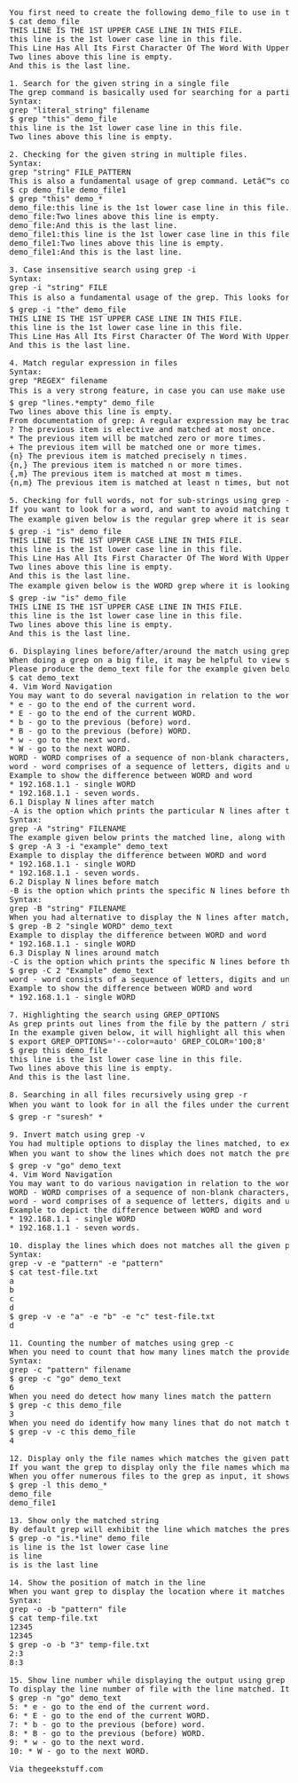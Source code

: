 <pre>
You first need to create the following demo_file to use in the examples below to show grep command.
$ cat demo_file
THIS LINE IS THE 1ST UPPER CASE LINE IN THIS FILE.
this line is the 1st lower case line in this file.
This Line Has All Its First Character Of The Word With Upper Case.
Two lines above this line is empty.
And this is the last line.

1. Search for the given string in a single file
The grep command is basically used for searching for a particular string in the individual file as displayed below.
Syntax:
grep "literal_string" filename
$ grep "this" demo_file
this line is the 1st lower case line in this file.
Two lines above this line is empty.

2. Checking for the given string in multiple files.
Syntax:
grep "string" FILE_PATTERN
This is also a fundamental usage of grep command. Letâ€™s copy the demo_file to demo_file1. The grep output will also contain the file name in front of the line that corresponds the particular pattern as displayed below. When the Linux shell identifies the meta character, it does the expansion and offers all the files as input to grep.
$ cp demo_file demo_file1
$ grep "this" demo_*
demo_file:this line is the 1st lower case line in this file.
demo_file:Two lines above this line is empty.
demo_file:And this is the last line.
demo_file1:this line is the 1st lower case line in this file.
demo_file1:Two lines above this line is empty.
demo_file1:And this is the last line.

3. Case insensitive search using grep -i
Syntax:
grep -i "string" FILE
This is also a fundamental usage of the grep. This looks for the provided string/pattern case inconsiderately. Therefore, it matches all the words including 'the', 'THE' and 'The' case insensitively as displayed below.
$ grep -i "the" demo_file
THIS LINE IS THE 1ST UPPER CASE LINE IN THIS FILE.
this line is the 1st lower case line in this file.
This Line Has All Its First Character Of The Word With Upper Case.
And this is the last line.

4. Match regular expression in files
Syntax:
grep "REGEX" filename
This is a very strong feature, in case you can use make use of regular expression efficiently. In the example described here, it looks for all the pattern that begins with 'lines' and terminates with 'empty' with anything in-between. i.e To look for 'lines[anything in-between]empty' in the demo_file.
$ grep "lines.*empty" demo_file
Two lines above this line is empty.
From documentation of grep: A regular expression may be tracked by one of various repetition operators:
? The previous item is elective and matched at most once.
* The previous item will be matched zero or more times.
+ The previous item will be matched one or more times.
{n} The previous item is matched precisely n times.
{n,} The previous item is matched n or more times.
{,m} The previous item is matched at most m times.
{n,m} The previous item is matched at least n times, but not more than m times.

5. Checking for full words, not for sub-strings using grep -w
If you want to look for a word, and want to avoid matching to the substrings use -w option. Just doing out a normal search will display all the lines.
The example given below is the regular grep where it is searching for â€œisâ€. When you look for 'is', without any option it will display 'is', 'his', 'this' and everything which has the substring 'is'.
$ grep -i "is" demo_file
THIS LINE IS THE 1ST UPPER CASE LINE IN THIS FILE.
this line is the 1st lower case line in this file.
This Line Has All Its First Character Of The Word With Upper Case.
Two lines above this line is empty.
And this is the last line.
The example given below is the WORD grep where it is looking only for the word â€œisâ€. This output does not comprise the line 'This Line Has All Its First Character Of The Word With Upper Case', even though 'is' is there in the 'This', as the subsequent is looking only for the word 'is' and not for 'this'.
$ grep -iw "is" demo_file
THIS LINE IS THE 1ST UPPER CASE LINE IN THIS FILE.
this line is the 1st lower case line in this file.
Two lines above this line is empty.
And this is the last line.

6. Displaying lines before/after/around the match using grep -A, -B and -C
When doing a grep on a big file, it may be helpful to view some lines after the match. You might feel handy if grep can display you not only the matching lines but also the lines after/before/around the match.
Please produce the demo_text file for the example given below.
$ cat demo_text
4. Vim Word Navigation
You may want to do several navigation in relation to the words, such as:
* e - go to the end of the current word.
* E - go to the end of the current WORD.
* b - go to the previous (before) word.
* B - go to the previous (before) WORD.
* w - go to the next word.
* W - go to the next WORD.
WORD - WORD comprises of a sequence of non-blank characters, differentiated with white space.
word - word comprises of a sequence of letters, digits and underscores.
Example to show the difference between WORD and word
* 192.168.1.1 - single WORD
* 192.168.1.1 - seven words.
6.1 Display N lines after match
-A is the option which prints the particular N lines after the match as displayed below.
Syntax:
grep -A "string" FILENAME
The example given below prints the matched line, along with the 3 lines after it.
$ grep -A 3 -i "example" demo_text
Example to display the difference between WORD and word
* 192.168.1.1 - single WORD
* 192.168.1.1 - seven words.
6.2 Display N lines before match
-B is the option which prints the specific N lines before the match.
Syntax:
grep -B "string" FILENAME
When you had alternative to display the N lines after match, you have the -B option for the contrary.
$ grep -B 2 "single WORD" demo_text
Example to display the difference between WORD and word
* 192.168.1.1 - single WORD
6.3 Display N lines around match
-C is the option which prints the specific N lines before the match. 
$ grep -C 2 "Example" demo_text
word - word consists of a sequence of letters, digits and underscores.
Example to show the difference between WORD and word
* 192.168.1.1 - single WORD

7. Highlighting the search using GREP_OPTIONS
As grep prints out lines from the file by the pattern / string you had offered, if you wanted it to highlight which part matches the line, then you need to follow the following way.
In the example given below, it will highlight all this when you set the GREP_OPTIONS environment variable as displayed below.
$ export GREP_OPTIONS='--color=auto' GREP_COLOR='100;8'
$ grep this demo_file
this line is the 1st lower case line in this file.
Two lines above this line is empty.
And this is the last line.

8. Searching in all files recursively using grep -r
When you want to look for in all the files under the current directory and its sub directory. -r option is the one which you are required to use. The example described here will look for the string 'suresh' in all the files in the existing directory and all it's subdirectory.
$ grep -r "suresh" *

9. Invert match using grep -v
You had multiple options to display the lines matched, to exhibit the lines before match, and to demonstrate the lines after match, and to highlight match. So certainly, you'd also want the option -v to do capsize match.
When you want to show the lines which does not match the presented string/pattern, use the option -v as demonstrated here. This example will show all the lines that did not match the word 'go'.
$ grep -v "go" demo_text
4. Vim Word Navigation
You may want to do various navigation in relation to the words, including:
WORD - WORD comprises of a sequence of non-blank characters, differentiated with white space.
word - word comprises of a sequence of letters, digits and underscores.
Example to depict the difference between WORD and word
* 192.168.1.1 - single WORD
* 192.168.1.1 - seven words.

10. display the lines which does not matches all the given pattern.
Syntax:
grep -v -e "pattern" -e "pattern"
$ cat test-file.txt
a
b
c
d
$ grep -v -e "a" -e "b" -e "c" test-file.txt
d

11. Counting the number of matches using grep -c
When you need to count that how many lines match the provided pattern/string, you can use the option -c.
Syntax:
grep -c "pattern" filename
$ grep -c "go" demo_text
6
When you need do detect how many lines match the pattern
$ grep -c this demo_file
3
When you need do identify how many lines that do not match the pattern
$ grep -v -c this demo_file
4

12. Display only the file names which matches the given pattern using grep -l
If you want the grep to display only the file names which matched the given pattern, use the -l (lower-case L) option.
When you offer numerous files to the grep as input, it shows the names of file which comprises the text that matches the pattern, will be very handy when you try to identify some notes in your complete directory structure.
$ grep -l this demo_*
demo_file
demo_file1

13. Show only the matched string
By default grep will exhibit the line which matches the presented pattern/string, but if you want the grep to display only the matched string of the pattern then go for the -o option.
$ grep -o "is.*line" demo_file
is line is the 1st lower case line
is line
is is the last line

14. Show the position of match in the line
When you want grep to display the location where it matches the pattern in the file, go for the options described here as
Syntax:
grep -o -b "pattern" file
$ cat temp-file.txt
12345
12345
$ grep -o -b "3" temp-file.txt
2:3
8:3

15. Show line number while displaying the output using grep -n
To display the line number of file with the line matched. It does 1-based line numbering for each file. Use -n option to use this feature.
$ grep -n "go" demo_text
5: * e - go to the end of the current word.
6: * E - go to the end of the current WORD.
7: * b - go to the previous (before) word.
8: * B - go to the previous (before) WORD.
9: * w - go to the next word.
10: * W - go to the next WORD.

Via thegeekstuff.com 
</pre>
